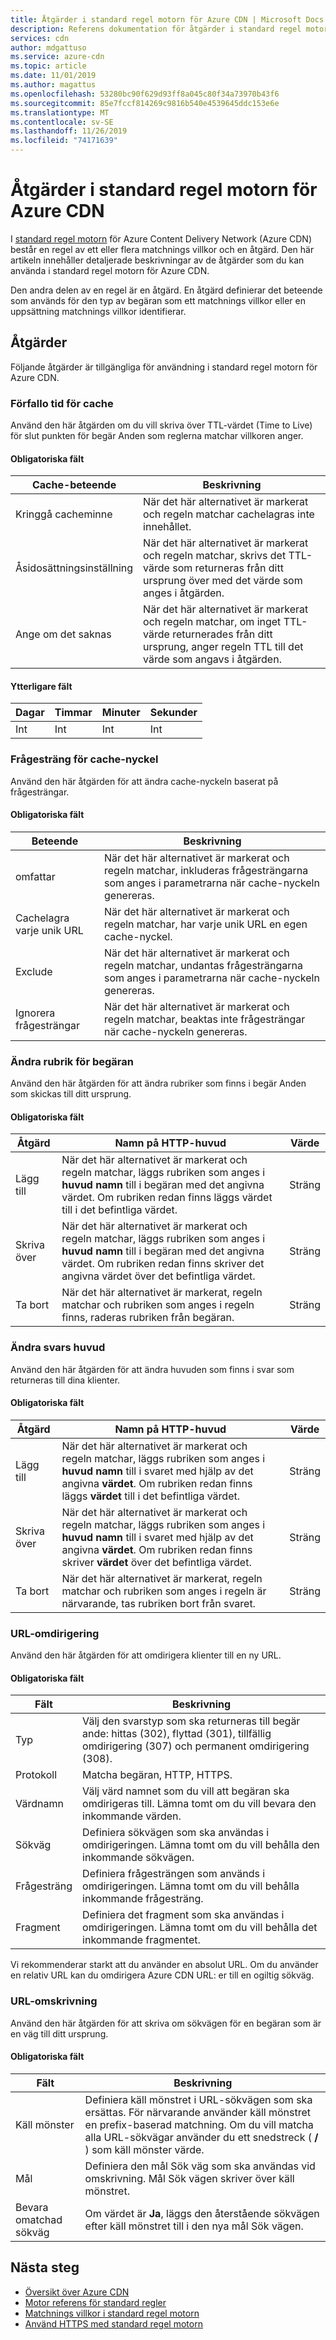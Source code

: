 ```yaml
---
title: Åtgärder i standard regel motorn för Azure CDN | Microsoft Docs
description: Referens dokumentation för åtgärder i standard regel motorn för Azure Content Delivery Network (Azure CDN).
services: cdn
author: mdgattuso
ms.service: azure-cdn
ms.topic: article
ms.date: 11/01/2019
ms.author: magattus
ms.openlocfilehash: 53280bc90f629d93ff8a045c80f34a73970b43f6
ms.sourcegitcommit: 85e7fccf814269c9816b540e4539645ddc153e6e
ms.translationtype: MT
ms.contentlocale: sv-SE
ms.lasthandoff: 11/26/2019
ms.locfileid: "74171639"
---
```

# <a name="actions-in-the-standard-rules-engine-for-azure-cdn"></a>Åtgärder i standard regel motorn för Azure CDN

I [standard regel motorn](cdn-standard-rules-engine.md) för Azure Content Delivery Network (Azure CDN) består en regel av ett eller flera matchnings villkor och en åtgärd. Den här artikeln innehåller detaljerade beskrivningar av de åtgärder som du kan använda i standard regel motorn för Azure CDN.

Den andra delen av en regel är en åtgärd. En åtgärd definierar det beteende som används för den typ av begäran som ett matchnings villkor eller en uppsättning matchnings villkor identifierar.

## <a name="actions"></a>Åtgärder

Följande åtgärder är tillgängliga för användning i standard regel motorn för Azure CDN. 

### <a name="cache-expiration"></a>Förfallo tid för cache

Använd den här åtgärden om du vill skriva över TTL-värdet (Time to Live) för slut punkten för begär Anden som reglerna matchar villkoren anger.

#### <a name="required-fields"></a>Obligatoriska fält

Cache-beteende |  Beskrivning              
---------------|----------------
Kringgå cacheminne | När det här alternativet är markerat och regeln matchar cachelagras inte innehållet.
Åsidosättningsinställning | När det här alternativet är markerat och regeln matchar, skrivs det TTL-värde som returneras från ditt ursprung över med det värde som anges i åtgärden.
Ange om det saknas | När det här alternativet är markerat och regeln matchar, om inget TTL-värde returnerades från ditt ursprung, anger regeln TTL till det värde som angavs i åtgärden.

#### <a name="additional-fields"></a>Ytterligare fält

Dagar | Timmar | Minuter | Sekunder
-----|-------|---------|--------
Int | Int | Int | Int 

### <a name="cache-key-query-string"></a>Frågesträng för cache-nyckel

Använd den här åtgärden för att ändra cache-nyckeln baserat på frågesträngar.

#### <a name="required-fields"></a>Obligatoriska fält

Beteende | Beskrivning
---------|------------
omfattar | När det här alternativet är markerat och regeln matchar, inkluderas frågesträngarna som anges i parametrarna när cache-nyckeln genereras. 
Cachelagra varje unik URL | När det här alternativet är markerat och regeln matchar, har varje unik URL en egen cache-nyckel. 
Exclude | När det här alternativet är markerat och regeln matchar, undantas frågesträngarna som anges i parametrarna när cache-nyckeln genereras.
Ignorera frågesträngar | När det här alternativet är markerat och regeln matchar, beaktas inte frågesträngar när cache-nyckeln genereras. 

### <a name="modify-request-header"></a>Ändra rubrik för begäran

Använd den här åtgärden för att ändra rubriker som finns i begär Anden som skickas till ditt ursprung.

#### <a name="required-fields"></a>Obligatoriska fält

Åtgärd | Namn på HTTP-huvud | Värde
-------|------------------|------
Lägg till | När det här alternativet är markerat och regeln matchar, läggs rubriken som anges i **huvud namn** till i begäran med det angivna värdet. Om rubriken redan finns läggs värdet till i det befintliga värdet. | Sträng
Skriva över | När det här alternativet är markerat och regeln matchar, läggs rubriken som anges i **huvud namn** till i begäran med det angivna värdet. Om rubriken redan finns skriver det angivna värdet över det befintliga värdet. | Sträng
Ta bort | När det här alternativet är markerat, regeln matchar och rubriken som anges i regeln finns, raderas rubriken från begäran. | Sträng

### <a name="modify-response-header"></a>Ändra svars huvud

Använd den här åtgärden för att ändra huvuden som finns i svar som returneras till dina klienter.

#### <a name="required-fields"></a>Obligatoriska fält

Åtgärd | Namn på HTTP-huvud | Värde
-------|------------------|------
Lägg till | När det här alternativet är markerat och regeln matchar, läggs rubriken som anges i **huvud namn** till i svaret med hjälp av det angivna **värdet**. Om rubriken redan finns läggs **värdet** till i det befintliga värdet. | Sträng
Skriva över | När det här alternativet är markerat och regeln matchar, läggs rubriken som anges i **huvud namn** till i svaret med hjälp av det angivna **värdet**. Om rubriken redan finns skriver **värdet** över det befintliga värdet. | Sträng
Ta bort | När det här alternativet är markerat, regeln matchar och rubriken som anges i regeln är närvarande, tas rubriken bort från svaret. | Sträng

### <a name="url-redirect"></a>URL-omdirigering

Använd den här åtgärden för att omdirigera klienter till en ny URL. 

#### <a name="required-fields"></a>Obligatoriska fält

Fält | Beskrivning 
------|------------
Typ | Välj den svarstyp som ska returneras till begär ande: hittas (302), flyttad (301), tillfällig omdirigering (307) och permanent omdirigering (308).
Protokoll | Matcha begäran, HTTP, HTTPS.
Värdnamn | Välj värd namnet som du vill att begäran ska omdirigeras till. Lämna tomt om du vill bevara den inkommande värden.
Sökväg | Definiera sökvägen som ska användas i omdirigeringen. Lämna tomt om du vill behålla den inkommande sökvägen.  
Frågesträng | Definiera frågesträngen som används i omdirigeringen. Lämna tomt om du vill behålla inkommande frågesträng. 
Fragment | Definiera det fragment som ska användas i omdirigeringen. Lämna tomt om du vill behålla det inkommande fragmentet. 

Vi rekommenderar starkt att du använder en absolut URL. Om du använder en relativ URL kan du omdirigera Azure CDN URL: er till en ogiltig sökväg. 

### <a name="url-rewrite"></a>URL-omskrivning

Använd den här åtgärden för att skriva om sökvägen för en begäran som är en väg till ditt ursprung.

#### <a name="required-fields"></a>Obligatoriska fält

Fält | Beskrivning 
------|------------
Käll mönster | Definiera käll mönstret i URL-sökvägen som ska ersättas. För närvarande använder käll mönstret en prefix-baserad matchning. Om du vill matcha alla URL-sökvägar använder du ett snedstreck ( **/** ) som käll mönster värde.
Mål | Definiera den mål Sök väg som ska användas vid omskrivning. Mål Sök vägen skriver över käll mönstret.
Bevara omatchad sökväg | Om värdet är **Ja**, läggs den återstående sökvägen efter käll mönstret till i den nya mål Sök vägen. 

## <a name="next-steps"></a>Nästa steg

- [Översikt över Azure CDN](cdn-overview.md)
- [Motor referens för standard regler](cdn-standard-rules-engine-reference.md)
- [Matchnings villkor i standard regel motorn](cdn-standard-rules-engine-match-conditions.md)
- [Använd HTTPS med standard regel motorn](cdn-standard-rules-engine.md)
